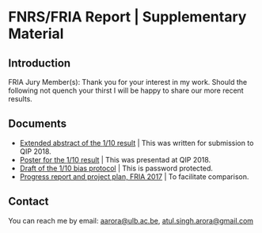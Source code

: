 # FNRS/FRIA Report | Supplementary Material

## Introduction
FRIA Jury Member(s): Thank you for your interest in my work. Should the following not quench your thirst I will be happy to share our more recent results.

## Documents

* [Extended abstract of the $1/10$ result](./) | This was written for submission to QIP 2018.
* [Poster for the $1/10$ result](./) | This was presentad at QIP 2018.
* [Draft of the $1/10$ bias protocol](./WCF_1by10_locked.pdf) | This is password protected.
* [Progress report and project plan, FRIA 2017](./ProgressReportFRIA1.pdf) | To facilitate comparison.

## Contact
You can reach me by email: aarora@ulb.ac.be, atul.singh.arora@gmail.com